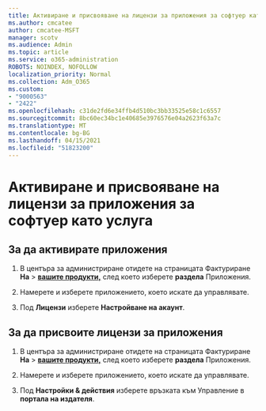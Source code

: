 ```yaml
---
title: Активиране и присвояване на лицензи за приложения за софтуер като услуга
ms.author: cmcatee
author: cmcatee-MSFT
manager: scotv
ms.audience: Admin
ms.topic: article
ms.service: o365-administration
ROBOTS: NOINDEX, NOFOLLOW
localization_priority: Normal
ms.collection: Adm_O365
ms.custom:
- "9000563"
- "2422"
ms.openlocfilehash: c31de2fd6e34ffb4d510bc3bb33525e58c1c6557
ms.sourcegitcommit: 8bc60ec34bc1e40685e3976576e04a2623f63a7c
ms.translationtype: MT
ms.contentlocale: bg-BG
ms.lasthandoff: 04/15/2021
ms.locfileid: "51823200"
---
```

# <a name="activate-and-assign-software-as-a-service-app-licenses"></a>Активиране и присвояване на лицензи за приложения за софтуер като услуга 

## <a name="to-activate-apps"></a>За да активирате приложения

1. В центъра за администриране отидете на страницата Фактуриране **На**  >  **[вашите продукти,](https://go.microsoft.com/fwlink/p/?linkid=842054)** след което изберете **раздела** Приложения.

2. Намерете и изберете приложението, което искате да управлявате.

3. Под **Лицензи** изберете **Настройване на акаунт**.  

## <a name="to-assign-app-licenses"></a>За да присвоите лицензи за приложения

1. В центъра за администриране отидете на страницата Фактуриране **На**  >  **[вашите продукти,](https://go.microsoft.com/fwlink/p/?linkid=842054)** след което изберете **раздела** Приложения.

2. Намерете и изберете приложението, което искате да управлявате.  

3. Под **Настройки & действия** изберете връзката към Управление в **портала на издателя**.